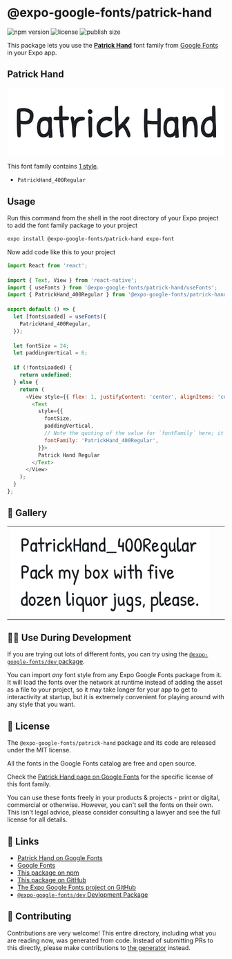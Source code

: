 # @expo-google-fonts/patrick-hand

![npm version](https://flat.badgen.net/npm/v/@expo-google-fonts/patrick-hand)
![license](https://flat.badgen.net/github/license/expo/google-fonts)
![publish size](https://flat.badgen.net/packagephobia/install/@expo-google-fonts/patrick-hand)

This package lets you use the [**Patrick Hand**](https://fonts.google.com/specimen/Patrick+Hand) font family from [Google Fonts](https://fonts.google.com/) in your Expo app.

## Patrick Hand

![Patrick Hand](./font-family.png)

This font family contains [1 style](#-gallery).

- `PatrickHand_400Regular`

## Usage

Run this command from the shell in the root directory of your Expo project to add the font family package to your project
```sh
expo install @expo-google-fonts/patrick-hand expo-font
```

Now add code like this to your project
```js
import React from 'react';

import { Text, View } from 'react-native';
import { useFonts } from '@expo-google-fonts/patrick-hand/useFonts';
import { PatrickHand_400Regular } from '@expo-google-fonts/patrick-hand/400Regular';

export default () => {
  let [fontsLoaded] = useFonts({
    PatrickHand_400Regular,
  });

  let fontSize = 24;
  let paddingVertical = 6;

  if (!fontsLoaded) {
    return undefined;
  } else {
    return (
      <View style={{ flex: 1, justifyContent: 'center', alignItems: 'center' }}>
        <Text
          style={{
            fontSize,
            paddingVertical,
            // Note the quoting of the value for `fontFamily` here; it expects a string!
            fontFamily: 'PatrickHand_400Regular',
          }}>
          Patrick Hand Regular
        </Text>
      </View>
    );
  }
};

```

## 🔡 Gallery


||||
|-|-|-|
|![PatrickHand_400Regular](.//400Regular/PatrickHand_400Regular.ttf.png)||||


## 👩‍💻 Use During Development

If you are trying out lots of different fonts, you can try using the [`@expo-google-fonts/dev` package](https://github.com/freeboub/google-fonts/tree/master/font-packages/dev#readme).

You can import *any* font style from any Expo Google Fonts package from it. It will load the fonts
over the network at runtime instead of adding the asset as a file to your project, so it may take longer
for your app to get to interactivity at startup, but it is extremely convenient
for playing around with any style that you want.

## 📖 License

The `@expo-google-fonts/patrick-hand` package and its code are released under the MIT license.

All the fonts in the Google Fonts catalog are free and open source.

Check the [Patrick Hand page on Google Fonts](https://fonts.google.com/specimen/Patrick+Hand) for the specific license of this font family.

You can use these fonts freely in your products & projects - print or digital, commercial or otherwise. However, you can't sell the fonts on their own. This isn't legal advice, please consider consulting a lawyer and see the full license for all details.

## 🔗 Links

- [Patrick Hand on Google Fonts](https://fonts.google.com/specimen/Patrick+Hand)
- [Google Fonts](https://fonts.google.com/)
- [This package on npm](https://www.npmjs.com/package/@expo-google-fonts/patrick-hand)
- [This package on GitHub](https://github.com/freeboub/google-fonts/tree/master/font-packages/patrick-hand)
- [The Expo Google Fonts project on GitHub](https://github.com/freeboub/google-fonts)
- [`@expo-google-fonts/dev` Devlopment Package](https://github.com/freeboub/google-fonts/tree/master/font-packages/dev)

## 🤝 Contributing

Contributions are very welcome! This entire directory, including what you are reading now, was generated from code. Instead of submitting PRs to this directly, please make contributions to [the generator](https://github.com/freeboub/google-fonts/tree/master/packages/generator) instead.
